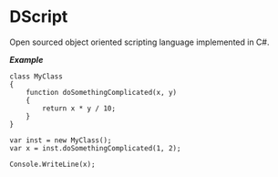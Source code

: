 DScript
=======

Open sourced object oriented scripting language implemented in C#.

***Example***

    class MyClass
    {
        function doSomethingComplicated(x, y)
        {
            return x * y / 10;
        }
    }
    
    var inst = new MyClass();
    var x = inst.doSomethingComplicated(1, 2);
    
    Console.WriteLine(x);
